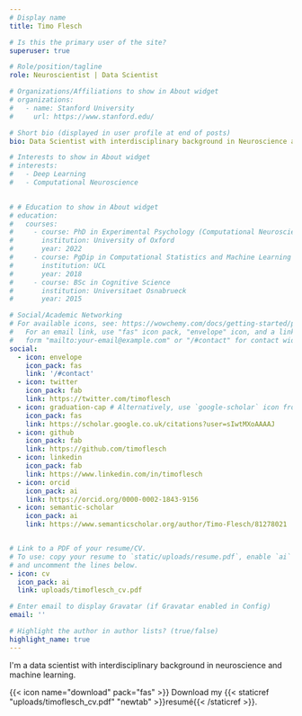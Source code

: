 ```yaml
---
# Display name
title: Timo Flesch

# Is this the primary user of the site?
superuser: true

# Role/position/tagline
role: Neuroscientist | Data Scientist

# Organizations/Affiliations to show in About widget
# organizations:
#   - name: Stanford University
#     url: https://www.stanford.edu/

# Short bio (displayed in user profile at end of posts)
bio: Data Scientist with interdisciplinary background in Neuroscience and AI.

# Interests to show in About widget
# interests:
#   - Deep Learning
#   - Computational Neuroscience
  

# # Education to show in About widget
# education:
#   courses:
#     - course: PhD in Experimental Psychology (Computational Neuroscience)
#       institution: University of Oxford
#       year: 2022
#     - course: PgDip in Computational Statistics and Machine Learning
#       institution: UCL
#       year: 2018
#     - course: BSc in Cognitive Science
#       institution: Universitaet Osnabrueck
#       year: 2015

# Social/Academic Networking
# For available icons, see: https://wowchemy.com/docs/getting-started/page-builder/#icons
#   For an email link, use "fas" icon pack, "envelope" icon, and a link in the
#   form "mailto:your-email@example.com" or "/#contact" for contact widget.
social:
  - icon: envelope
    icon_pack: fas
    link: '/#contact'
  - icon: twitter
    icon_pack: fab
    link: https://twitter.com/timoflesch
  - icon: graduation-cap # Alternatively, use `google-scholar` icon from `ai` icon pack
    icon_pack: fas
    link: https://scholar.google.co.uk/citations?user=sIwtMXoAAAAJ
  - icon: github
    icon_pack: fab
    link: https://github.com/timoflesch
  - icon: linkedin
    icon_pack: fab
    link: https://www.linkedin.com/in/timoflesch
  - icon: orcid
    icon_pack: ai
    link: https://orcid.org/0000-0002-1843-9156
  - icon: semantic-scholar
    icon_pack: ai
    link: https://www.semanticscholar.org/author/Timo-Flesch/81278021


# Link to a PDF of your resume/CV.
# To use: copy your resume to `static/uploads/resume.pdf`, enable `ai` icons in `params.toml`,
# and uncomment the lines below.
- icon: cv
  icon_pack: ai
  link: uploads/timoflesch_cv.pdf

# Enter email to display Gravatar (if Gravatar enabled in Config)
email: ''

# Highlight the author in author lists? (true/false)
highlight_name: true
---
```


I'm a data scientist with interdisciplinary background in neuroscience and machine learning.

{{< icon name="download" pack="fas" >}} Download my {{< staticref "uploads/timoflesch_cv.pdf" "newtab" >}}resumé{{< /staticref >}}.
